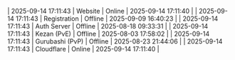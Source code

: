 | 2025-09-14 17:11:43 | Website | Online | 2025-09-14 17:11:40 |
| 2025-09-14 17:11:43 | Registration | Offline | 2025-09-09 16:40:23 |
| 2025-09-14 17:11:43 | Auth Server | Offline | 2025-08-18 09:33:31 |
| 2025-09-14 17:11:43 | Kezan (PvE) | Offline | 2025-08-03 17:58:02 |
| 2025-09-14 17:11:43 | Gurubashi (PvP) | Offline | 2025-08-23 21:44:06 |
| 2025-09-14 17:11:43 | Cloudflare | Online | 2025-09-14 17:11:40 |
